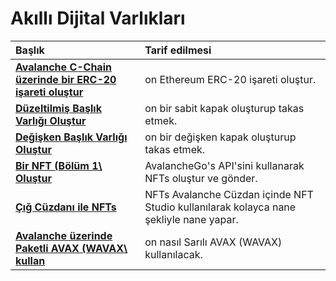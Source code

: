# Akıllı Dijital Varlıkları

| Başlık | Tarif edilmesi |
| :--- | :--- |
| [**Avalanche C-Chain üzerinde bir ERC-20 işareti oluştur**](create-erc-20-token-on-avalanche-c-chain.md) | on Ethereum ERC-20 işareti oluştur. |
| [**Düzeltilmiş Başlık Varlığı Oluştur**](create-a-fix-cap-asset.md) | on bir sabit kapak oluşturup takas etmek. |
| [**Değişken Başlık Varlığı Oluştur**](creating-a-variable-cap-asset.md) | on bir değişken kapak oluşturup takas etmek. |
| [**Bir NFT \(Bölüm 1\ Oluştur**](creating-a-nft-part-1.md) | AvalancheGo's API'sini kullanarak NFTs oluştur ve gönder. |
| [**Çığ Cüzdanı ile NFTs**](wallet-nft-studio.md) | NFTs Avalanche Cüzdan içinde NFT Studio kullanılarak kolayca nane şekliyle nane yapar. |
| [**Avalanche üzerinde Paketli AVAX \(WAVAX\ kullan**](how-to-use-wavax-on-avalanche.md) | on nasıl Sarılı AVAX \(WAVAX\) kullanılacak. |

